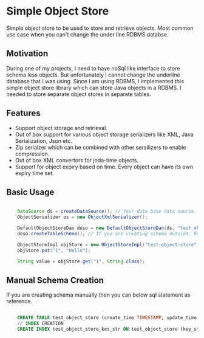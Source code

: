 Simple Object Store
===================

Simple object store to be used to store and retrieve objects. Most common use case when you can't change the under line 
RDBMS databse.

Motivation
----------

During one of my projects, I need to have noSql like interface to store schema less objects. But unfortunately I cannot 
change the underline database that I was using. Since I am using RDBMS, I implemented this simple object store library 
which can store Java objects in a RDBMS. I needed to store separate object stores in separate tables.

Features
--------

 * Support object storage and retrieval.
 * Out of box support for various object storage serializers like XML, Java Serialization, Json etc.
 * Zip serialzer which can be combined with other serailizers to enable compression.
 * Out of box XML convertors for joda-time objects.
 * Support for object expiry based on time. Every object can have its own expiry time set.

Basic Usage
-----------

```java

    DataSource ds = createDataSource(); // Your data base data source. You can create it as you pls
    ObjectSerializer os = new ObjectXmlSerializer();

    DefaultObjectStoreDao doso = new DefaultObjectStoreDao(ds, "test_object_store");
    doso.createTableSchema(); // If you are creating schema outside. Refer to schema creating.

    ObjectStoreImpl objStore = new ObjectStoreImpl("test-object-store", doso, os);
    objStore.put("1", "Hello");

    String value = objStore.get("1", String.class);

```

Manual Schema Creation
----------------------

If you are creating schema manually then you can below sql statement as reference.

```sql

    CREATE TABLE test_object_store (create_time TIMESTAMP, update_time TIMESTAMP, expire_time TIMESTAMP, key_str VARCHAR(200), value_obj BLOB);
    // INDEX CREATION
    CREATE INDEX test_object_store_kes_str ON test_object_store (key_str);
    
```